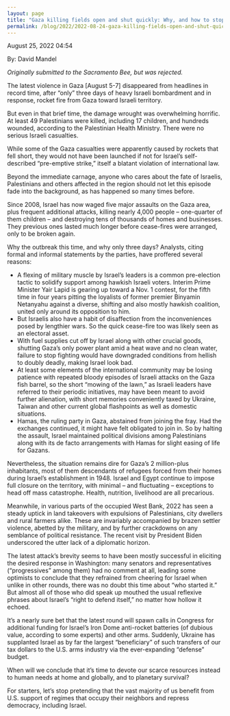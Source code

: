 ```yaml
---
layout: page
title: "Gaza killing fields open and shut quickly: Why, and how to stop the carnage"
permalink: /blog/2022/2022-08-24-gaza-killing-fields-open-and-shut-quickly-why-and-how-to-stop-the-carnage/
---
```

August 25, 2022 04:54

By: David Mandel

*Originally submitted to the Sacramento Bee, but was rejected.*

The latest violence in Gaza [August 5-7] disappeared from headlines in record time, after “only” three days of heavy Israeli bombardment and in response, rocket fire from Gaza toward Israeli territory.

But even in that brief time, the damage wrought was overwhelming horrific. At least 49 Palestinians were killed, including 17 children, and hundreds wounded, according to the Palestinian Health Ministry. There were no serious Israeli casualties.

While some of the Gaza casualties were apparently caused by rockets that fell short, they would not have been launched if not for Israel’s self-described “pre-emptive strike,” itself a blatant violation of international law.

Beyond the immediate carnage, anyone who cares about the fate of Israelis, Palestinians and others affected in the region should not let this episode fade into the background, as has happened so many times before.

Since 2008, Israel has now waged five major assaults on the Gaza area, plus frequent additional attacks, killing nearly 4,000 people – one-quarter of them children – and destroying tens of thousands of homes and businesses. They previous ones lasted much longer before cease-fires were arranged, only to be broken again.

Why the outbreak this time, and why only three days? Analysts, citing formal and informal statements by the parties, have proffered several reasons:

* A flexing of military muscle by Israel’s leaders is a common pre-election tactic to solidify support among hawkish Israeli voters. Interim Prime Minister Yair Lapid is gearing up toward a Nov. 1 contest, for the fifth time in four years pitting the loyalists of former premier Binyamin Netanyahu against a diverse, shifting and also mostly hawkish coalition, united only around its opposition to him.
* But Israelis also have a habit of disaffection from the inconveniences posed by lengthier wars. So the quick cease-fire too was likely seen as an electoral asset.
* With fuel supplies cut off by Israel along with other crucial goods, shutting Gaza’s only power plant amid a heat wave and no clean water, failure to stop fighting would have downgraded conditions from hellish to doubly deadly, making Israel look bad.
* At least some elements of the international community may be losing patience with repeated bloody episodes of Israeli attacks on the Gaza fish barrel, so the short “mowing of the lawn,” as Israeli leaders have referred to their periodic initiatives, may have been meant to avoid further alienation, with short memories conveniently taxed by Ukraine, Taiwan and other current global flashpoints as well as domestic situations.
* Hamas, the ruling party in Gaza, abstained from joining the fray. Had the exchanges continued, it might have felt obligated to join in. So by halting the assault, Israel maintained political divisions among Palestinians along with its de facto arrangements with Hamas for slight easing of life for Gazans.

Nevertheless, the situation remains dire for Gaza’s 2 million-plus inhabitants, most of them descendants of refugees forced from their homes during Israel’s establishment in 1948. Israel and Egypt continue to impose full closure on the territory, with minimal – and fluctuating – exceptions to head off mass catastrophe. Health, nutrition, livelihood are all precarious.

Meanwhile, in various parts of the occupied West Bank, 2022 has seen a steady uptick in land takeovers with expulsions of Palestinians, city dwellers and rural farmers alike. These are invariably accompanied by brazen settler violence, abetted by the military, and by further crackdowns on any semblance of political resistance. The recent visit by President Biden underscored the utter lack of a diplomatic horizon.

The latest attack’s brevity seems to have been mostly successful in eliciting the desired response in Washington: many senators and representatives (“progressives” among them) had no comment at all, leading some optimists to conclude that they refrained from cheering for Israel when unlike in other rounds, there was no doubt this time about “who started it.” But almost all of those who did speak up mouthed the usual reflexive phrases about Israel’s “right to defend itself,” no matter how hollow it echoed.

It’s a nearly sure bet that the latest round will spawn calls in Congress for additional funding for Israel’s Iron Dome anti-rocket batteries (of dubious value, according to some experts) and other arms. Suddenly, Ukraine has supplanted Israel as by far the largest “beneficiary” of such transfers of our tax dollars to the U.S. arms industry via the ever-expanding “defense” budget.

When will we conclude that it’s time to devote our scarce resources instead to human needs at home and globally, and to planetary survival?

For starters, let’s stop pretending that the vast majority of us benefit from U.S. support of regimes that occupy their neighbors and repress democracy, including Israel.
